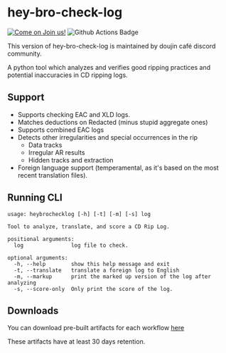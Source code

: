 # hey-bro-check-log

[![Come on Join us!](https://img.shields.io/badge/Discord-Come%20on%20Join%20us!-7289da)](https://discord.gg/mC4Yp6J)
![Github Actions Badge](https://github.com/doujinmusic/hbcl/actions/workflows/main.yml/badge.svg)

This version of hey-bro-check-log is maintained by doujin café discord community.

A python tool which analyzes and verifies good ripping practices and potential inaccuracies
in CD ripping logs.

## Support

- Supports checking EAC and XLD logs.
- Matches deductions on Redacted (minus stupid aggregate ones)
- Supports combined EAC logs
- Detects other irregularities and special occurrences in the rip
  - Data tracks
  - Irregular AR results
  - Hidden tracks and extraction
- Foreign language support (temperamental, as it's based on the most recent translation files).

## Running CLI

```
usage: heybrochecklog [-h] [-t] [-m] [-s] log

Tool to analyze, translate, and score a CD Rip Log.

positional arguments:
  log               log file to check.

optional arguments:
  -h, --help        show this help message and exit
  -t, --translate   translate a foreign log to English
  -m, --markup      print the marked up version of the log after analyzing
  -s, --score-only  Only print the score of the log.
```
## Downloads

You can download pre-built artifacts for each workflow [here](https://github.com/doujincafe/hbcl/actions/workflows/github_artifact.yml)

These artifacts have at least 30 days retention.


